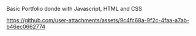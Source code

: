 Basic Portfolio donde with Javascript, HTML and CSS



https://github.com/user-attachments/assets/9c4fc68a-9f2c-4faa-a7ab-b46ec0662774

